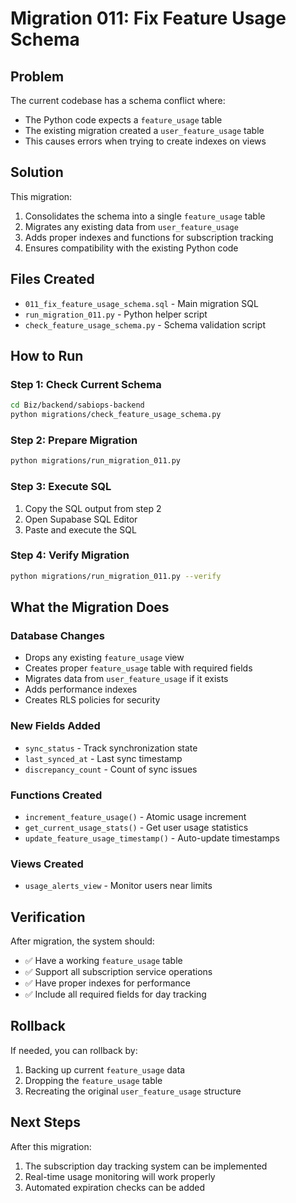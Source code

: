 # Migration 011: Fix Feature Usage Schema

## Problem
The current codebase has a schema conflict where:
- The Python code expects a `feature_usage` table
- The existing migration created a `user_feature_usage` table
- This causes errors when trying to create indexes on views

## Solution
This migration:
1. Consolidates the schema into a single `feature_usage` table
2. Migrates any existing data from `user_feature_usage`
3. Adds proper indexes and functions for subscription tracking
4. Ensures compatibility with the existing Python code

## Files Created
- `011_fix_feature_usage_schema.sql` - Main migration SQL
- `run_migration_011.py` - Python helper script
- `check_feature_usage_schema.py` - Schema validation script

## How to Run

### Step 1: Check Current Schema
```bash
cd Biz/backend/sabiops-backend
python migrations/check_feature_usage_schema.py
```

### Step 2: Prepare Migration
```bash
python migrations/run_migration_011.py
```

### Step 3: Execute SQL
1. Copy the SQL output from step 2
2. Open Supabase SQL Editor
3. Paste and execute the SQL

### Step 4: Verify Migration
```bash
python migrations/run_migration_011.py --verify
```

## What the Migration Does

### Database Changes
- Drops any existing `feature_usage` view
- Creates proper `feature_usage` table with required fields
- Migrates data from `user_feature_usage` if it exists
- Adds performance indexes
- Creates RLS policies for security

### New Fields Added
- `sync_status` - Track synchronization state
- `last_synced_at` - Last sync timestamp
- `discrepancy_count` - Count of sync issues

### Functions Created
- `increment_feature_usage()` - Atomic usage increment
- `get_current_usage_stats()` - Get user usage statistics
- `update_feature_usage_timestamp()` - Auto-update timestamps

### Views Created
- `usage_alerts_view` - Monitor users near limits

## Verification
After migration, the system should:
- ✅ Have a working `feature_usage` table
- ✅ Support all subscription service operations
- ✅ Have proper indexes for performance
- ✅ Include all required fields for day tracking

## Rollback
If needed, you can rollback by:
1. Backing up current `feature_usage` data
2. Dropping the `feature_usage` table
3. Recreating the original `user_feature_usage` structure

## Next Steps
After this migration:
1. The subscription day tracking system can be implemented
2. Real-time usage monitoring will work properly
3. Automated expiration checks can be added